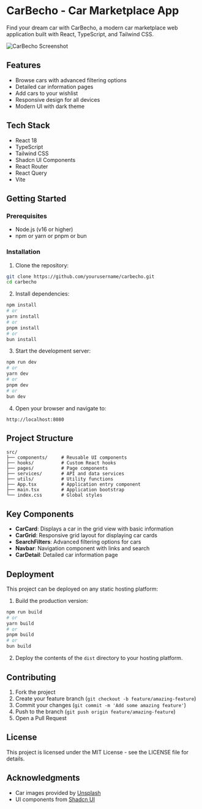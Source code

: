 
# CarBecho - Car Marketplace App

Find your dream car with CarBecho, a modern car marketplace web application built with React, TypeScript, and Tailwind CSS.

![CarBecho Screenshot](https://images.unsplash.com/photo-1546614042-7df3c24c9e5d?q=80&w=1470&auto=format&fit=crop)

## Features

- Browse cars with advanced filtering options
- Detailed car information pages
- Add cars to your wishlist
- Responsive design for all devices
- Modern UI with dark theme

## Tech Stack

- React 18
- TypeScript
- Tailwind CSS
- Shadcn UI Components
- React Router
- React Query
- Vite

## Getting Started

### Prerequisites

- Node.js (v16 or higher)
- npm or yarn or pnpm or bun

### Installation

1. Clone the repository:

```sh
git clone https://github.com/yourusername/carbecho.git
cd carbecho
```

2. Install dependencies:

```sh
npm install
# or
yarn install
# or
pnpm install
# or
bun install
```

3. Start the development server:

```sh
npm run dev
# or
yarn dev
# or
pnpm dev
# or
bun dev
```

4. Open your browser and navigate to:

```
http://localhost:8080
```

## Project Structure

```
src/
├── components/     # Reusable UI components
├── hooks/          # Custom React hooks
├── pages/          # Page components
├── services/       # API and data services
├── utils/          # Utility functions
├── App.tsx         # Application entry component
├── main.tsx        # Application bootstrap
└── index.css       # Global styles
```

## Key Components

- **CarCard**: Displays a car in the grid view with basic information
- **CarGrid**: Responsive grid layout for displaying car cards
- **SearchFilters**: Advanced filtering options for cars
- **Navbar**: Navigation component with links and search
- **CarDetail**: Detailed car information page

## Deployment

This project can be deployed on any static hosting platform:

1. Build the production version:

```sh
npm run build
# or
yarn build
# or
pnpm build
# or
bun build
```

2. Deploy the contents of the `dist` directory to your hosting platform.

## Contributing

1. Fork the project
2. Create your feature branch (`git checkout -b feature/amazing-feature`)
3. Commit your changes (`git commit -m 'Add some amazing feature'`)
4. Push to the branch (`git push origin feature/amazing-feature`)
5. Open a Pull Request

## License

This project is licensed under the MIT License - see the LICENSE file for details.

## Acknowledgments

- Car images provided by [Unsplash](https://unsplash.com/)
- UI components from [Shadcn UI](https://ui.shadcn.com/)
